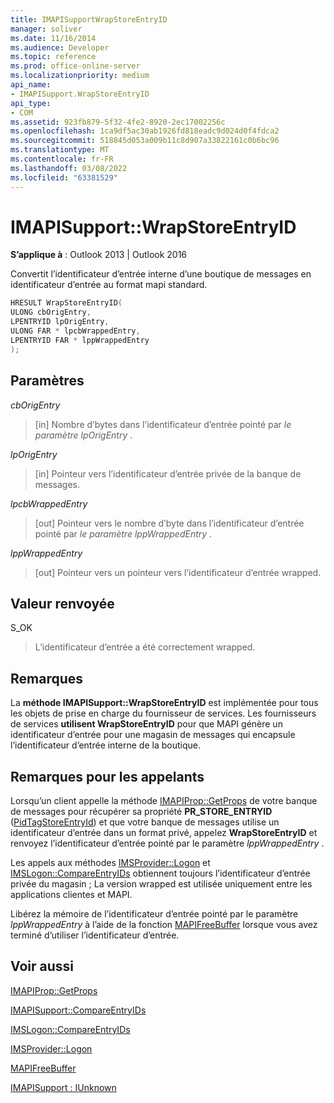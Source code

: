 ```yaml
---
title: IMAPISupportWrapStoreEntryID
manager: soliver
ms.date: 11/16/2014
ms.audience: Developer
ms.topic: reference
ms.prod: office-online-server
ms.localizationpriority: medium
api_name:
- IMAPISupport.WrapStoreEntryID
api_type:
- COM
ms.assetid: 923fb879-5f32-4fe2-8920-2ec17002256c
ms.openlocfilehash: 1ca9df5ac30ab1926fd818eadc9d024d0f4fdca2
ms.sourcegitcommit: 518845d053a009b11c8d907a33822161c0b6bc96
ms.translationtype: MT
ms.contentlocale: fr-FR
ms.lasthandoff: 03/08/2022
ms.locfileid: "63381529"
---
```

# <a name="imapisupportwrapstoreentryid"></a>IMAPISupport::WrapStoreEntryID

  
  
**S’applique à** : Outlook 2013 | Outlook 2016 
  
Convertit l’identificateur d’entrée interne d’une boutique de messages en identificateur d’entrée au format mapi standard.
  
```cpp
HRESULT WrapStoreEntryID(
ULONG cbOrigEntry,
LPENTRYID lpOrigEntry,
ULONG FAR * lpcbWrappedEntry,
LPENTRYID FAR * lppWrappedEntry
);
```

## <a name="parameters"></a>Paramètres

 _cbOrigEntry_
  
> [in] Nombre d’bytes dans l’identificateur d’entrée pointé par  _le paramètre lpOrigEntry_ . 
    
 _lpOrigEntry_
  
> [in] Pointeur vers l’identificateur d’entrée privée de la banque de messages.
    
 _lpcbWrappedEntry_
  
> [out] Pointeur vers le nombre d’byte dans l’identificateur d’entrée pointé par  _le paramètre lppWrappedEntry_ . 
    
 _lppWrappedEntry_
  
> [out] Pointeur vers un pointeur vers l’identificateur d’entrée wrapped.
    
## <a name="return-value"></a>Valeur renvoyée

S_OK 
  
> L’identificateur d’entrée a été correctement wrapped.
    
## <a name="remarks"></a>Remarques

La **méthode IMAPISupport::WrapStoreEntryID** est implémentée pour tous les objets de prise en charge du fournisseur de services. Les fournisseurs de services **utilisent WrapStoreEntryID** pour que MAPI génère un identificateur d’entrée pour une magasin de messages qui encapsule l’identificateur d’entrée interne de la boutique. 
  
## <a name="notes-to-callers"></a>Remarques pour les appelants

Lorsqu’un client appelle la méthode [IMAPIProp::GetProps](imapiprop-getprops.md) de votre banque de messages pour récupérer sa propriété **PR_STORE_ENTRYID** ([PidTagStoreEntryId](pidtagstoreentryid-canonical-property.md)) et que votre banque de messages utilise un identificateur d’entrée dans un format privé, appelez **WrapStoreEntryID** et renvoyez l’identificateur d’entrée pointé par le paramètre  _lppWrappedEntry_ . 
  
Les appels aux méthodes [IMSProvider::Logon](imsprovider-logon.md) et [IMSLogon::CompareEntryIDs](imslogon-compareentryids.md) obtiennent toujours l’identificateur d’entrée privée du magasin ; La version wrapped est utilisée uniquement entre les applications clientes et MAPI. 
  
Libérez la mémoire de l’identificateur d’entrée pointé par le paramètre  _lppWrappedEntry_ à l’aide de la fonction [MAPIFreeBuffer](mapifreebuffer.md) lorsque vous avez terminé d’utiliser l’identificateur d’entrée. 
  
## <a name="see-also"></a>Voir aussi



[IMAPIProp::GetProps](imapiprop-getprops.md)
  
[IMAPISupport::CompareEntryIDs](imapisupport-compareentryids.md)
  
[IMSLogon::CompareEntryIDs](imslogon-compareentryids.md)
  
[IMSProvider::Logon](imsprovider-logon.md)
  
[MAPIFreeBuffer](mapifreebuffer.md)
  
[IMAPISupport : IUnknown](imapisupportiunknown.md)

